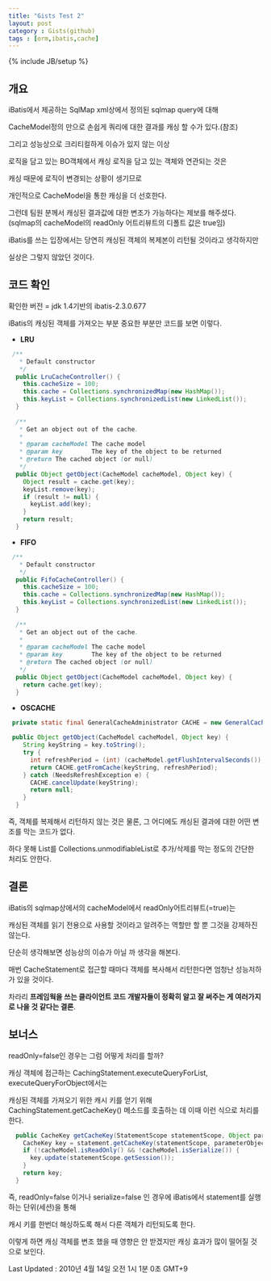 ```yaml
---
title: "Gists Test 2"
layout: post
category : Gists(github)
tags : [orm,ibatis,cache]
---
```

{% include JB/setup %}

개요
----

iBatis에서 제공하는 SqlMap xml상에서 정의된 sqlmap query에 대해

CacheModel정의 만으로 손쉽게 쿼리에 대한 결과를 캐싱 할 수가 있다.(참조)

 

그리고 성능상으로 크리티컬하게 이슈가 있지 않는 이상

로직을 담고 있는 BO객체에서 캐싱 로직을 담고 있는 객체와 연관되는 것은

캐싱 때문에 로직이 변경되는 상황이 생기므로

개인적으로 CacheModel을 통한 캐싱을 더 선호한다.

 

그런데 팀원 분께서 캐싱된 결과값에 대한 변조가 가능하다는 제보를 해주셨다.(sqlmap의 cacheModel의 readOnly 어트리뷰트의 디폴트 값은 true임)

iBatis를 쓰는 입장에서는 당연히 캐싱된 객체의 복제본이 리턴될 것이라고 생각하지만

실상은 그렇지 않았던 것이다.

 

코드 확인
-------

확인한 버전 = jdk 1.4기반의 ibatis-2.3.0.677

iBatis의 캐싱된 객체를 가져오는 부분 중요한 부분만 코드를 보면 이렇다.

- **LRU**

```java
 /**
   * Default constructor
   */
  public LruCacheController() {
    this.cacheSize = 100;
    this.cache = Collections.synchronizedMap(new HashMap());
    this.keyList = Collections.synchronizedList(new LinkedList());
  }
  
  /**
   * Get an object out of the cache.
   *
   * @param cacheModel The cache model
   * @param key        The key of the object to be returned
   * @return The cached object (or null)
   */
  public Object getObject(CacheModel cacheModel, Object key) {
    Object result = cache.get(key);
    keyList.remove(key);
    if (result != null) {
      keyList.add(key);
    }
    return result;
  }
```

- **FIFO**

```java
 /**
   * Default constructor
   */
  public FifoCacheController() {
    this.cacheSize = 100;
    this.cache = Collections.synchronizedMap(new HashMap());
    this.keyList = Collections.synchronizedList(new LinkedList());
  }
  
  /**
   * Get an object out of the cache.
   *
   * @param cacheModel The cache model
   * @param key        The key of the object to be returned
   * @return The cached object (or null)
   */
  public Object getObject(CacheModel cacheModel, Object key) {
    return cache.get(key);
  }
```

- **OSCACHE**

```java
 private static final GeneralCacheAdministrator CACHE = new GeneralCacheAdministrator();
 
 public Object getObject(CacheModel cacheModel, Object key) {
    String keyString = key.toString();
    try {
      int refreshPeriod = (int) (cacheModel.getFlushIntervalSeconds());
      return CACHE.getFromCache(keyString, refreshPeriod);
    } catch (NeedsRefreshException e) {
      CACHE.cancelUpdate(keyString);
      return null;
    }
  }
```


즉, 객체를 복제해서 리턴하지 않는 것은 물론, 그 어디에도 캐싱된 결과에 대한 어떤 변조를 막는 코드가 없다.

하다 못해 List를 Collections.unmodifiableList로 추가/삭제를 막는 정도의 간단한 처리도 안한다.


결론
---
iBatis의 sqlmap상에서의 cacheModel에서 readOnly어트리뷰트(=true)는

캐싱된 객체를 읽기 전용으로 사용할 것이라고 알려주는 역할만 할 뿐 그것을 강제하진 않는다.

 

단순히 생각해보면 성능상의 이슈가 아닐 까 생각을 해본다.

매번 CacheStatement로 접근할 때마다 객체를 복사해서 리턴한다면 엄청난 성능저하가 있을 것이다.

차라리 **프레임웍을 쓰는 클라이언트 코드 개발자들이 정확히 알고 잘 써주는 게 여러가지로 나을 것 같다는 결론**.


보너스
-----
readOnly=false인 경우는 그럼 어떻게 처리를 할까?

캐싱 객체에 접근하는 CachingStatement.executeQueryForList, executeQueryForObject에서는

캐싱된 객체를 가져오기 위한 캐시 키를 얻기 위해 CachingStatement.getCacheKey() 메소드를 호출하는 데 이때 이런 식으로 처리를 한다.

```java
  public CacheKey getCacheKey(StatementScope statementScope, Object parameterObject) {
    CacheKey key = statement.getCacheKey(statementScope, parameterObject);
    if (!cacheModel.isReadOnly() && !cacheModel.isSerialize()) {
      key.update(statementScope.getSession());
    }
    return key;
  }
```

즉, readOnly=false 이거나 serialize=false 인 경우에 iBatis에서 statement를 실행하는 단위(세션)을 통해

캐시 키를 한번더 해싱하도록 해서 다른 객체가 리턴되도록 한다.

이렇게 하면 캐싱 객체를 변조 했을 때 영향은 안 받겠지만 캐싱 효과가 많이 떨어질 것으로 보인다.


Last Updated : 2010년 4월 14일 오전 1시 1분 0초 GMT+9